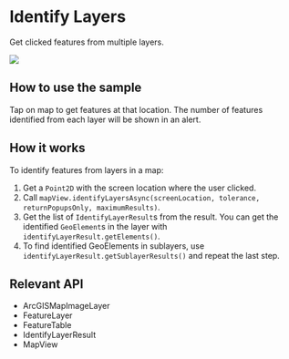 # Identify Layers

Get clicked features from multiple layers.

![]("IdentifyLayers.png)

## How to use the sample

Tap on map to get features at that location. The number of features identified from each layer will be shown in an alert.

## How it works

To identify features from layers in a map:


1. Get a `Point2D` with the screen location where the user clicked.
2. Call `mapView.identifyLayersAsync(screenLocation, tolerance, returnPopupsOnly, maximumResults)`.
3. Get the list of `IdentifyLayerResult`s from the result. You can get the identified `GeoElement`s in the layer with `identifyLayerResult.getElements()`.
4. To find identified GeoElements in sublayers, use `identifyLayerResult.getSublayerResults()` and repeat the last step.


## Relevant API


* ArcGISMapImageLayer
* FeatureLayer
* FeatureTable
* IdentifyLayerResult
* MapView

